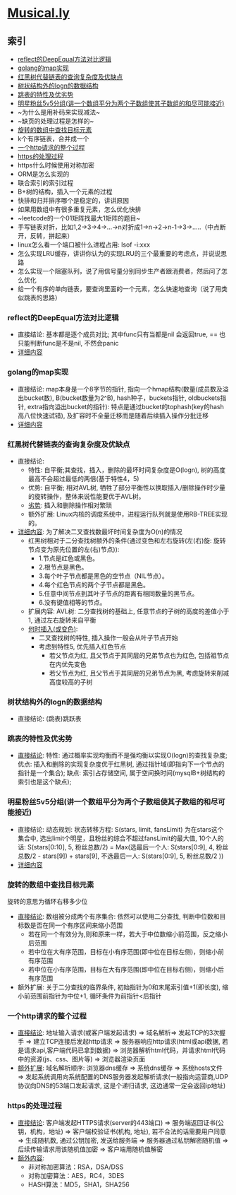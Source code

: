 # [Musical.ly](https://www.nowcoder.com/discuss/79787?type=2&order=1&pos=5&page=1)

## 索引
- [reflect的DeepEqual方法对比逻辑](#reflect的DeepEqual方法对比逻辑)
- [golang的map实现](#golang的map实现)
- [红黑树代替链表的查询复杂度及优缺点](#红黑树代替链表的查询复杂度及优缺点)
- [树状结构外的logn的数据结构](#树状结构外的logn的数据结构)
- [跳表的特性及优劣势](#跳表的特性及优劣势)
- [明星粉丝5v5分组(讲一个数组平分为两个子数组使其子数组的和尽可能接近)](#明星粉丝5v5分组讲一个数组平分为两个子数组使其子数组的和尽可能接近)
- ~为什么是用补码来实现减法~
- ~缺页的处理过程是怎样的~
- [旋转的数组中查找目标元素](#旋转的数组中查找目标元素)
- k个有序链表，合并成一个
- [一个http请求的整个过程](#一个http请求的整个过程)
- [https的处理过程](#https的处理过程)
- https什么时候使用对称加密
- ORM是怎么实现的
- 联合索引的索引过程
- B+树的结构，插入一个元素的过程
- 快排和归并排序哪个是稳定的，讲讲原因
- 如果用数组中有很多重复元素，怎么优化快排
- ~leetcode的一个01矩阵找最大1矩阵的题目~
- 手写链表对折，比如1,2->3->4->…->n对折成1->n->2->n-1->3->…..（中点断开，反转，拼起来）
- linux怎么看一个端口被什么进程占用: lsof -i:xxx
- 怎么实现LRU缓存，讲讲你认为的实现LRU的三个最重要的考虑点，并说说思路
- 怎么实现一个阻塞队列，说了用信号量分别同步生产者跟消费者，然后问了怎么优化
- 给一个有序的单向链表，要查询里面的一个元素，怎么快速地查询（说了用类似跳表的思路）

### reflect的DeepEqual方法对比逻辑
- 直接结论: 基本都是逐个成员对比; 其中func只有当都是nil 会返回true, == 也只能判断func是不是nil, 不然会panic
- [详细内容](https://golang.org/src/reflect/deepequal.go)

### golang的map实现
- 直接结论: map本身是一个8字节的指针, 指向一个hmap结构(数量(成员数及溢出bucket数), B(bucket数量为2^B), hash种子，buckets指针, oldbuckets指针, extra指向溢出bucket的指针): 特点是通过bucket的tophash(key的hash高八位快速试错), 及扩容时不全量迁移而是随着后续插入操作分批迁移
- [详细内容](/golang/basic/map.go)

### 红黑树代替链表的查询复杂度及优缺点
- 直接结论:
  - 特性: 自平衡;其查找，插入，删除的最坏时间复杂度是O(logn), 树的高度最高不会超过最低的两倍(基于特性4，5)
  - 优势: 自平衡; 相对AVL树, 牺牲了部分平衡性以换取插入/删除操作时少量的旋转操作，整体来说性能要优于AVL树。
  - [劣势](https://www.zhihu.com/question/27840936): 插入和删除操作相对繁琐
  - 额外扩展: Linux内核的调度系统中，进程运行队列就是使用RB-TREE实现的。
- [详细内容](https://juejin.im/post/5a27c6946fb9a04509096248): 为了解决二叉查找数最坏时间复杂度为O(n)的情况
  - 红黑树相对于二分查找树额外的条件(通过变色和左右旋转(左(右)旋: 旋转节点变为原先位置的左(右)节点)):
    - 1.节点是红色或黑色。
    - 2.根节点是黑色。
    - 3.每个叶子节点都是黑色的空节点（NIL节点）。
    - 4.每个红色节点的两个子节点都是黑色。
    - 5.任意中间节点到其叶子节点的距离有相同数量的黑节点。
    - 6.没有键值相等的节点。
  - 扩展内容: AVL树: 二分查找树的基础上, 任意节点的子树的高度的差值小于1, 通过左右旋转来自平衡
  - [何时插入(或变色)](https://www.cnblogs.com/wcd144140/p/5594746.html):
    - 二叉查找树的特性, 插入操作一般会从叶子节点开始
    - 考虑到特性5, 优先插入红色节点
      - 若父节点为红, 且父节点于其同层的兄弟节点也为红色, 包括祖节点在内优先变色
      - 若父节点为红, 且父节点于其同层的兄弟节点为黑, 考虑旋转来削减高度较高的子树

### 树状结构外的logn的数据结构
- 直接结论: (跳表)跳跃表

### 跳表的特性及优劣势
- [直接结论](https://blog.csdn.net/moakun/article/details/79928023): 特性: 通过概率实现均衡而不是强均衡以实现O(logn)的查找复杂度; 优点: 插入和删除的实现复杂度优于红黑树, 通过指针域(即指向下一个节点的指针是一个集合); 缺点: 索引占存储空间, 属于空间换时间(mysqlB+树结构的索引也是这个缺点);

### 明星粉丝5v5分组(讲一个数组平分为两个子数组使其子数组的和尽可能接近)
- 直接结论: 动态规划: 状态转移方程: S(stars, limit, fansLimit) 为在stars这个集合中, 选出limit个明星，且粉丝的综合不超过fansLimit的最大值, 10个人的话: S(stars[0:10], 5, 粉丝总数/2) = Max(选最后一个人: S(stars[0:9], 4, 粉丝总数/2 - stars[9]) + stars[9], 不选最后一人: S(stars[0:9], 5, 粉丝总数/2 ))
- [详细内容](https://www.zybuluo.com/Yano/note/253649#house-robber-ii)

### 旋转的数组中查找目标元素
旋转的意思为循环右移多少位
- [直接结论](https://leetcode.com/submissions/detail/166451714/): 数组被分成两个有序集合: 依然可以使用二分查找, 判断中位数和目标数是否在同一个有序区间来缩小范围
  - 若在同一个有效分为,则和原来一样，若大于中位数缩小前范围，反之缩小后范围
  - 若中位在大有序范围，目标在小有序范围(即中位在目标左侧)，则缩小前有序范围
  - 若中位在小有序范围，目标在大有序范围(即中位在目标右侧)，则缩小后有序范围
- 额外扩展: 关于二分查找的临界条件, 初始指针为0和末尾索引值+1(即长度), 缩小前范围前指针为中位+1, 循环条件为前指针<后指针

### 一个http请求的整个过程
- [直接结论](https://www.jianshu.com/p/a6a63e56a203): 地址输入请求(或客户端发起请求) => 域名解析=> 发起TCP的3次握手 => 建立TCP连接后发起http请求 => 服务器响应http请求(html或api数据, 若是请求api,客户端代码已拿到数据) => 浏览器解析html代码，并请求html代码中的资源(js、css、图片等) => 浏览器渲染页面
- [额外扩展](https://www.jianshu.com/p/a6a63e56a203): 域名解析顺序: 浏览器dns缓存 => 系统dns缓存 => 系统hosts文件 => 发起系统调用向系统配置的DNS服务器发起解析请求(一般指向运营商,UDP协议向DNS的53端口发起请求, 这是个递归请求, 这边通常一定会返回ip地址)

### https的处理过程
- [直接结论](https://juejin.im/post/5ab074785188255580020fa5): 客户端发起HTTPS请求(server的443端口) => 服务端返回证书(公钥，机构，地址) => 客户端校验证书(机构, 地址), 若不合法的话需要用户同意 => 生成随机数, 通过公钥加密, 发送给服务端 => 服务器通过私钥解密随机值 => 后续传输请求用该随机值加密 => 客户端用随机值解密
- [额外内容](http://www.cnblogs.com/binyue/p/4500578.html):
  - 非对称加密算法：RSA，DSA/DSS
  - 对称加密算法：AES，RC4，3DES
  - HASH算法：MD5，SHA1，SHA256

